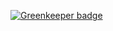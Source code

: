 
[![Greenkeeper badge](https://badges.greenkeeper.io/codefreezefi/registration-action.svg)](https://greenkeeper.io/)
